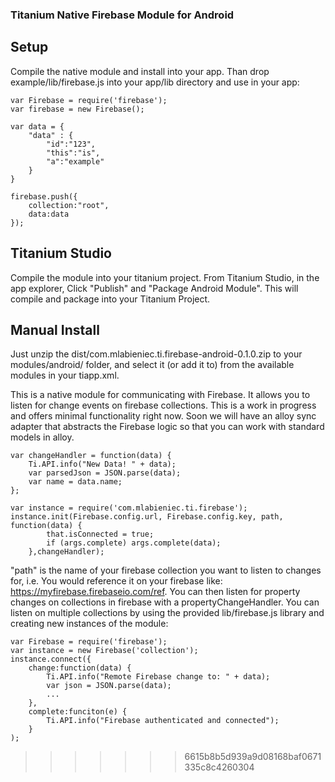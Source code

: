 ### Titanium Native Firebase Module for Android

## Setup
Compile the native module and install into your app. Than drop example/lib/firebase.js into your app/lib directory and use in your app:

    var Firebase = require('firebase');
    var firebase = new Firebase();

    var data = {
		"data" : {
			"id":"123",
			"this":"is",
			"a":"example"
		}
	}

	firebase.push({
		collection:"root",
		data:data
	});

## Titanium Studio
Compile the module into your titanium project. From Titanium Studio, in the app explorer,  Click "Publish" and "Package Android Module". This will compile and package into your Titanium Project.

## Manual Install
Just unzip the dist/com.mlabieniec.ti.firebase-android-0.1.0.zip to your modules/android/ folder, and select it (or add it to) from the available modules in your tiapp.xml.

This is a native module for communicating with Firebase. It allows you to listen for change events on firebase collections. This is a work in progress and offers minimal functionality right now. Soon we will have an alloy sync adapter that abstracts the Firebase logic so that you can work with standard models in alloy.
	
	var changeHandler = function(data) {
		Ti.API.info("New Data! " + data);
		var parsedJson = JSON.parse(data);
		var name = data.name;
	};

    var instance = require('com.mlabieniec.ti.firebase');
    instance.init(Firebase.config.url, Firebase.config.key, path, function(data) {
			that.isConnected = true;
			if (args.complete) args.complete(data);
		},changeHandler);
    

"path" is the name of your firebase collection you want to listen to changes for, i.e. You would reference it on your firebase like: https://myfirebase.firebaseio.com/ref. You can then listen for property changes on collections in firebase with a propertyChangeHandler. You can listen on multiple collections by using the provided lib/firebase.js library and creating new instances of the module:

    var Firebase = require('firebase');
    var instance = new Firebase('collection');
    instance.connect({
        change:function(data) {
        	Ti.API.info("Remote Firebase change to: " + data);
        	var json = JSON.parse(data);
        	...
        },
        complete:funciton(e) {
        	Ti.API.info("Firebase authenticated and connected");
        }
    );
>>>>>>> 6615b8b5d939a9d08168baf0671335c8c4260304
